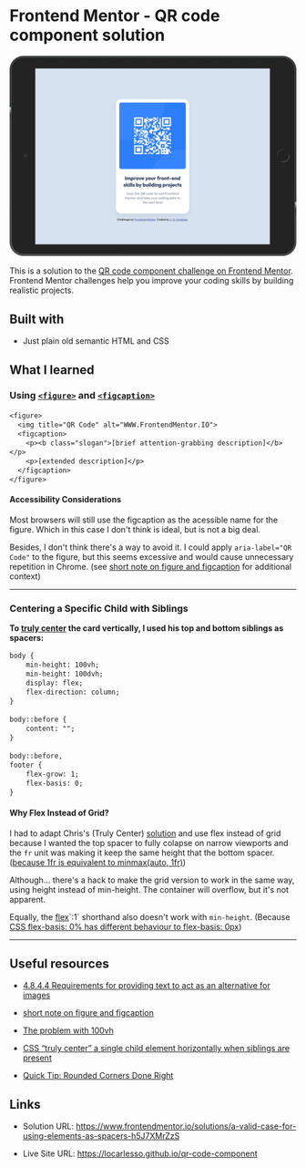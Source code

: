 # Frontend Mentor - QR code component solution
![](./screenshot(iPad).png)

This is a solution to the [QR code component challenge on Frontend Mentor](https://www.frontendmentor.io/challenges/qr-code-component-iux_sIO_H). Frontend Mentor challenges help you improve your coding skills by building realistic projects.

## Built with

- Just plain old semantic HTML and CSS

## What I learned 

### Using [``<figure>``](https://developer.mozilla.org/en-US/docs/Web/HTML/Element/figure) and [``<figcaption>``](https://developer.mozilla.org/en-US/docs/Web/HTML/Element/figcaption)

```
<figure>
  <img title="QR Code" alt="WWW.FrontendMentor.IO">
  <figcaption>
    <p><b class="slogan">[brief attention-grabbing description]</b></p>
    <p>[extended description]</p>
  </figcaption>
</figure>
```
#### Accessibility Considerations
Most browsers will still use the figcaption as the acessible name for the figure. Which in this case I don't think is ideal, but is not a big deal. 

Besides, I don't think there's a way to avoid it. I could apply `aria-label="QR Code"` to the figure, but this seems excessive and would cause unnecessary repetition in Chrome. (see [short note on figure and figcaption](https://html5accessibility.com/stuff/2022/08/25/short-note-on-figure-and-figcaption/) for additional context)

---

### Centering a Specific Child with Siblings

**To [truly center](https://chrisbracco.com/css-truly-center-a-single-child-element-horizontally-when-siblings-are-present/) the card vertically, I used his top and bottom siblings as spacers:**

```
body {
    min-height: 100vh;
    min-height: 100dvh;
    display: flex;
    flex-direction: column;
}

body::before {
    content: "";
}

body::before,
footer {
    flex-grow: 1;
    flex-basis: 0;
}
```

#### Why Flex Instead of Grid?
I had to adapt Chris's (Truly Center) [solution](https://chrisbracco.com/css-truly-center-a-single-child-element-horizontally-when-siblings-are-present/#:~:text=center%3B%0A%7D-,CSS%20grid,-The%20above%20solutions) and use flex instead of grid because I wanted the top spacer to fully colapse on narrow viewports and the `fr` unit was making it keep the same height that the bottom spacer. ([because 1fr is equivalent to minmax(auto, 1fr)](https://stackoverflow.com/questions/52861086/why-does-minmax0-1fr-work-for-long-elements-while-1fr-doesnt#:~:text=Because%201fr%20is%20equivalent%20to%20minmax(auto%2C%201fr))) 

Although... there's a hack to make the grid version to work in the same way, using height instead of min-height. The container will overflow, but it's not apparent.

 Equally, the [flex](https://developer.mozilla.org/en-US/docs/Web/CSS/flex#:~:text=a%20valid%20value%20for%20%3Cflex%2Dgrow%3E%3A%20then%20the%20shorthand%20expands%20to%20flex%3A%20%3Cflex%2Dgrow%3E%201%200.)`:1` shorthand also doesn't work with `min-height`.  (Because [CSS flex-basis: 0% has different behaviour to flex-basis: 0px](https://stackoverflow.com/questions/63475073/css-flex-basis-0-has-different-behaviour-to-flex-basis-0px))

 ---

## Useful resources

- [4.8.4.4 Requirements for providing text to act as an alternative for images](https://html.spec.whatwg.org/multipage/images.html#alt)

- [short note on figure and figcaption](https://html5accessibility.com/stuff/2022/08/25/short-note-on-figure-and-figcaption/)

- [The problem with 100vh](https://youtu.be/veEqYQlfNx8?t=120)

- [CSS “truly center” a single child element horizontally when siblings are present](https://chrisbracco.com/css-truly-center-a-single-child-element-horizontally-when-siblings-are-present/)

- [Quick Tip: Rounded Corners Done Right](https://webdesign.tutsplus.com/tutorials/quick-tip-rounded-corners-done-right--webdesign-7127)


## Links

- Solution URL: https://www.frontendmentor.io/solutions/a-valid-case-for-using-elements-as-spacers-h5J7XMrZzS

- Live Site URL: https://locarlesso.github.io/qr-code-component
